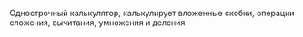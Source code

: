 Однострочный калькулятор, калькулирует вложенные скобки, операции сложения, вычитания, умножения и деления
